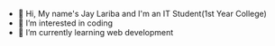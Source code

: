 - 👋 Hi, My name's Jay Lariba and I'm an IT Student(1st Year College)
- 👀 I’m interested in coding
- 🌱 I’m currently learning web development


